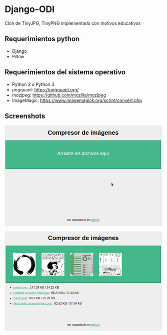 # Django-ODI

Clon de TinyJPG, TinyPNG implementado con motivos educativos

## Requerimientos python

* Django
* Pillow

## Requerimientos del sistema operativo

* Python 2 o Python 3
* pngquant: https://pngquant.org/
* mozjpeg: https://github.com/mozilla/mozjpeg
* ImageMagic: https://www.imagemagick.org/script/convert.php

## Screenshots

![django - odi 1](screenshots/django-odi-1.png "Inicio")

![django - odi 2](screenshots/django-odi-2.png "Ejemplo")
